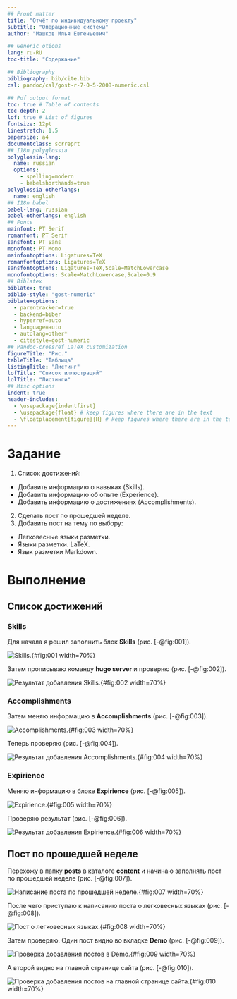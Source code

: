```yaml
---
## Front matter
title: "Отчёт по индивидуальному проекту"
subtitle: "Операционные системы"
author: "Машков Илья Евгеньевич"

## Generic otions
lang: ru-RU
toc-title: "Содержание"

## Bibliography
bibliography: bib/cite.bib
csl: pandoc/csl/gost-r-7-0-5-2008-numeric.csl

## Pdf output format
toc: true # Table of contents
toc-depth: 2
lof: true # List of figures
fontsize: 12pt
linestretch: 1.5
papersize: a4
documentclass: scrreprt
## I18n polyglossia
polyglossia-lang:
  name: russian
  options:
	- spelling=modern
	- babelshorthands=true
polyglossia-otherlangs:
  name: english
## I18n babel
babel-lang: russian
babel-otherlangs: english
## Fonts
mainfont: PT Serif
romanfont: PT Serif
sansfont: PT Sans
monofont: PT Mono
mainfontoptions: Ligatures=TeX
romanfontoptions: Ligatures=TeX
sansfontoptions: Ligatures=TeX,Scale=MatchLowercase
monofontoptions: Scale=MatchLowercase,Scale=0.9
## Biblatex
biblatex: true
biblio-style: "gost-numeric"
biblatexoptions:
  - parentracker=true
  - backend=biber
  - hyperref=auto
  - language=auto
  - autolang=other*
  - citestyle=gost-numeric
## Pandoc-crossref LaTeX customization
figureTitle: "Рис."
tableTitle: "Таблица"
listingTitle: "Листинг"
lofTitle: "Список иллюстраций"
lolTitle: "Листинги"
## Misc options
indent: true
header-includes:
  - \usepackage{indentfirst}
  - \usepackage{float} # keep figures where there are in the text
  - \floatplacement{figure}{H} # keep figures where there are in the text
---
```


# Задание

1. Список достижений: 
- Добавить информацию о навыках (Skills).
- Добавить информацию об опыте (Experience).
- Добавить информацию о достижениях (Accomplishments).
2. Сделать пост по прошедшей неделе.
3. Добавить пост на тему по выбору:
- Легковесные языки разметки.
- Языки разметки. LaTeX.
- Язык разметки Markdown.

# Выполнение

## Список достижений

### Skills

Для начала я решил заполнить блок **Skills** (рис. [-@fig:001]).

![Skills.](image/1.png){#fig:001 width=70%}

Затем прописываю команду **hugo server** и проверяю (рис. [-@fig:002]).

![Результат добавления Skills.](image/2.png){#fig:002 width=70%}

### Accomplishments

Затем меняю информацию в **Accomplishments** (рис. [-@fig:003]).

![Accomplishments.](image/3.png){#fig:003 width=70%}

Теперь проверяю (рис. [-@fig:004]).

![Результат добавления Accomplishments.](image/4.png){#fig:004 width=70%}

### Expirience

Меняю информацию в блоке **Expirience** (рис. [-@fig:005]).

![Expirience.](image/5.png){#fig:005 width=70%}

Проверяю результат (рис. [-@fig:006]).

![Результат добавления Expirience.](image/6.png){#fig:006 width=70%}

## Пост по прошедшей неделе

Перехожу в папку **posts** в каталоге **content** и начинаю заполнять пост по прошедшей неделе (рис. [-@fig:007]).

![Написание поста по прошедшей неделе.](image/7.png){#fig:007 width=70%}

После чего приступаю к написанию поста о легковесных языках (рис. [-@fig:008]).

![Пост о легковесных языках.](image/8.png){#fig:008 width=70%}

Затем проверяю. Один пост видно во вкладке **Demo** (рис. [-@fig:009]).

![Проверка добавления постов в Demo.](image/9.png){#fig:009 width=70%}

А второй видно на главной странице сайта (рис. [-@fig:010]).

![Проверка добавления постов на главной странице сайта.](image/10.png){#fig:010 width=70%}
